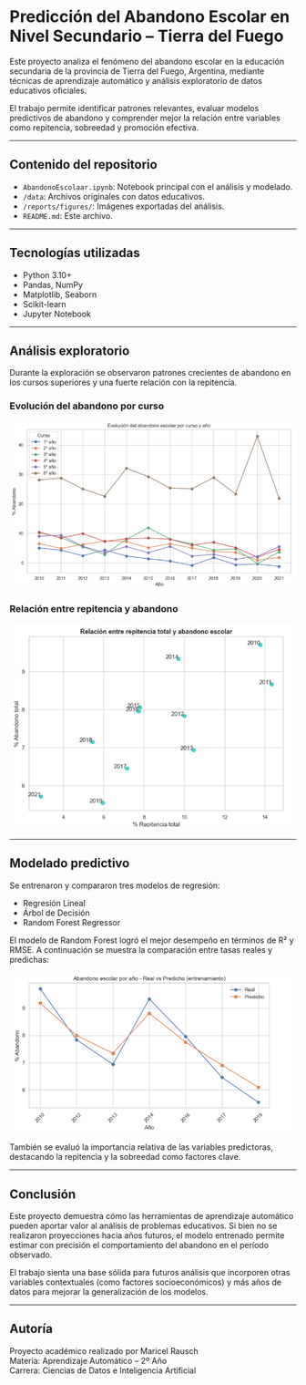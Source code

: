 # Predicción del Abandono Escolar en Nivel Secundario – Tierra del Fuego

Este proyecto analiza el fenómeno del abandono escolar en la educación secundaria de la provincia de Tierra del Fuego, Argentina, mediante técnicas de aprendizaje automático y análisis exploratorio de datos educativos oficiales.

El trabajo permite identificar patrones relevantes, evaluar modelos predictivos de abandono y comprender mejor la relación entre variables como repitencia, sobreedad y promoción efectiva.

---

## Contenido del repositorio

- `AbandonoEscolaar.ipynb`: Notebook principal con el análisis y modelado.
- `/data`: Archivos originales con datos educativos.
- `/reports/figures/`: Imágenes exportadas del análisis.
- `README.md`: Este archivo.

---

## Tecnologías utilizadas

- Python 3.10+
- Pandas, NumPy
- Matplotlib, Seaborn
- Scikit-learn
- Jupyter Notebook

---

## Análisis exploratorio

Durante la exploración se observaron patrones crecientes de abandono en los cursos superiores y una fuerte relación con la repitencia.

### Evolución del abandono por curso

![Evolución por curso](reports/figures/abandono_por_curso.png)

### Relación entre repitencia y abandono

![Repitencia vs abandono](reports/figures/repitencia_vs_abandono.png)

---

## Modelado predictivo

Se entrenaron y compararon tres modelos de regresión:

- Regresión Lineal  
- Árbol de Decisión  
- Random Forest Regressor

El modelo de Random Forest logró el mejor desempeño en términos de R² y RMSE. A continuación se muestra la comparación entre tasas reales y predichas:

![Predicción vs real](reports/figures/rf_real_vs_pred.png)

También se evaluó la importancia relativa de las variables predictoras, destacando la repitencia y la sobreedad como factores clave.

---

## Conclusión

Este proyecto demuestra cómo las herramientas de aprendizaje automático pueden aportar valor al análisis de problemas educativos. Si bien no se realizaron proyecciones hacia años futuros, el modelo entrenado permite estimar con precisión el comportamiento del abandono en el período observado.

El trabajo sienta una base sólida para futuros análisis que incorporen otras variables contextuales (como factores socioeconómicos) y más años de datos para mejorar la generalización de los modelos.

---

## Autoría

Proyecto académico realizado por Maricel Rausch  
Materia: Aprendizaje Automático – 2º Año  
Carrera: Ciencias de Datos e Inteligencia Artificial
